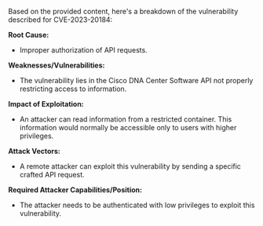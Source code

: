 Based on the provided content, here's a breakdown of the vulnerability described for CVE-2023-20184:

**Root Cause:**
- Improper authorization of API requests.

**Weaknesses/Vulnerabilities:**
- The vulnerability lies in the Cisco DNA Center Software API not properly restricting access to information.

**Impact of Exploitation:**
- An attacker can read information from a restricted container. This information would normally be accessible only to users with higher privileges.

**Attack Vectors:**
- A remote attacker can exploit this vulnerability by sending a specific crafted API request.

**Required Attacker Capabilities/Position:**
- The attacker needs to be authenticated with low privileges to exploit this vulnerability.